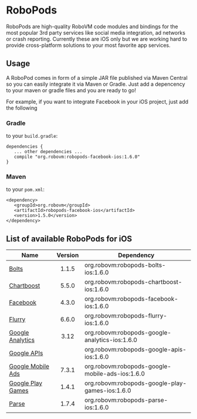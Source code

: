 # RoboPods

RoboPods are high-quality RoboVM code modules and bindings for the most popular 3rd party services 
like social media integration, ad networks or crash reporting. 
Currently these are iOS only but we are working hard to provide cross-platform solutions 
to your most favorite app services.

## Usage

A RoboPod comes in form of a simple JAR file published via Maven Central so you can easily 
integrate it via Maven or Gradle.
Just add a depencency to your maven or gradle files and you are ready to go!

For example, if you want to integrate Facebook in your iOS project, just add the following

### Gradle

to your `build.gradle`:

```
dependencies {
   ... other dependencies ...
   compile "org.robovm:robopods-facebook-ios:1.6.0"
}
```

### Maven

to your `pom.xml`:

```
<dependency>
   <groupId>org.robovm</groupId>
   <artifactId>robopods-facebook-ios</artifactId>
   <version>1.5.0</version>
</dependency>
```

## List of available RoboPods for iOS

|                  Name                   | Version | Dependency                                      |
|-----------------------------------------|:-------:|-------------------------------------------------|
| [Bolts](bolts/)                         | 1.1.5   | org.robovm:robopods-bolts-ios:1.6.0             |
| [Chartboost](chartboost/)               | 5.5.0   | org.robovm:robopods-chartboost-ios:1.6.0        |
| [Facebook](facebook/)                   | 4.3.0   | org.robovm:robopods-facebook-ios:1.6.0          |
| [Flurry](flurry/)                       | 6.6.0   | org.robovm:robopods-flurry-ios:1.6.0            |
| [Google Analytics](google-analytics/)   | 3.12    | org.robovm:robopods-google-analytics-ios:1.6.0  |
| [Google APIs](google-apis/)             |         | org.robovm:robopods-google-apis-ios:1.6.0       |
| [Google Mobile Ads](google-mobile-ads/) | 7.3.1   | org.robovm:robopods-google-mobile-ads-ios:1.6.0 |
| [Google Play Games](google-play-games/) | 1.4.1   | org.robovm:robopods-google-play-games-ios:1.6.0 |
| [Parse](parse/)                         | 1.7.4   | org.robovm:robopods-parse-ios:1.6.0             |